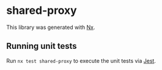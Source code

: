 # shared-proxy

This library was generated with [Nx](https://nx.dev).

## Running unit tests

Run `nx test shared-proxy` to execute the unit tests via [Jest](https://jestjs.io).
